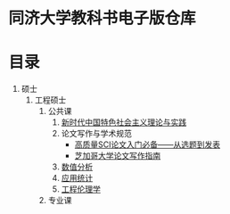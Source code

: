 # 同济大学教科书电子版仓库

# 目录

1. 硕士
    1. 工程硕士
        1. 公共课
            1. [新时代中国特色社会主义理论与实践][新时代中国特色社会主义理论与实践]
            2. 论文写作与学术规范
                * [高质量SCI论文入门必备——从选题到发表][高质量SCI论文入门必备——从选题到发表]
                * [芝加哥大学论文写作指南][芝加哥大学论文写作指南]
            3. [数值分析][数值分析]
            4. [应用统计][应用统计]
            5. [工程伦理学][工程伦理学]
        2. 专业课

[新时代中国特色社会主义理论与实践]: http://s0swdr83v.hd-bkt.clouddn.com/%E6%96%B0%E6%97%B6%E4%BB%A3%E4%B8%AD%E5%9B%BD%E7%89%B9%E8%89%B2%E7%A4%BE%E4%BC%9A%E4%B8%BB%E4%B9%89%E7%90%86%E8%AE%BA%E4%B8%8E%E5%AE%9E%E8%B7%B5.pdf

[高质量SCI论文入门必备——从选题到发表]: http://s0swdr83v.hd-bkt.clouddn.com/%E9%AB%98%E8%B4%A8%E9%87%8FSCI%E8%AE%BA%E6%96%87%E5%85%A5%E9%97%A8%E5%BF%85%E5%A4%87%E2%80%94%E2%80%94%E4%BB%8E%E9%80%89%E9%A2%98%E5%88%B0%E5%8F%91%E8%A1%A8.pdf

[芝加哥大学论文写作指南]: http://s0swdr83v.hd-bkt.clouddn.com/%E8%8A%9D%E5%8A%A0%E5%93%A5%E5%A4%A7%E5%AD%A6%E8%AE%BA%E6%96%87%E5%86%99%E4%BD%9C%E6%8C%87%E5%8D%97.pdf

[数值分析]: http://s0swdr83v.hd-bkt.clouddn.com/%E7%8E%B0%E4%BB%A3%E6%95%B0%E5%80%BC%E8%AE%A1%E7%AE%97%20%E7%AC%AC2%E7%89%88.pdf

[应用统计]: http://s0swdr83v.hd-bkt.clouddn.com/%E5%BA%94%E7%94%A8%E7%BB%9F%E8%AE%A1.pdf

[工程伦理学]: http://s0swdr83v.hd-bkt.clouddn.com/%E5%B7%A5%E7%A8%8B%E4%BC%A6%E7%90%86%E5%AD%A6.pdf